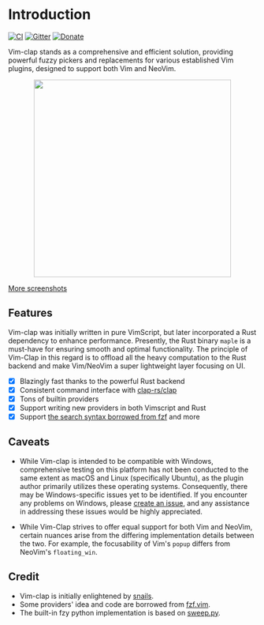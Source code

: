 # Introduction

[![CI](https://github.com/liuchengxu/vim-clap/workflows/ci/badge.svg)](https://github.com/liuchengxu/vim-clap/actions?workflow=ci)
[![Gitter][g1]][g2]
[![Donate](https://img.shields.io/badge/Donate-PayPal-green.svg)](https://paypal.me/liuchengxu)

[g1]: https://badges.gitter.im/liuchengxu/vim-clap.svg
[g2]: https://gitter.im/liuchengxu/vim-clap?utm_source=badge&utm_medium=badge&utm_campaign=pr-badge

Vim-clap stands as a comprehensive and efficient solution, providing powerful fuzzy pickers and replacements for various established Vim plugins, designed to support both Vim and NeoVim.

<p align="center">
  <img width="400px" src="https://user-images.githubusercontent.com/8850248/73323347-24467380-4282-11ea-8dac-5ef5a1ee63bb.gif">
</p>

[More screenshots](https://github.com/liuchengxu/vim-clap/issues/1)

## Features

Vim-clap was initially written in pure VimScript, but later incorporated a Rust dependency to enhance performance. Presently, the Rust binary `maple` is a must-have for ensuring smooth and optimal functionality. The principle of Vim-Clap in this regard is to offload all the heavy computation to the Rust backend and make Vim/NeoVim a super lightweight layer focusing on UI.

- [x] Blazingly fast thanks to the powerful Rust backend
- [x] Consistent command interface with [clap-rs/clap](https://github.com/clap-rs/clap)
- [x] Tons of builtin providers
- [x] Support writing new providers in both Vimscript and Rust
- [x] Support [the search syntax borrowed from fzf](https://github.com/junegunn/fzf#search-syntax) and more

## Caveats

- While Vim-clap is intended to be compatible with Windows, comprehensive testing on this platform has not been conducted to the same extent as macOS and Linux (specifically Ubuntu), as the plugin author primarily utilizes these operating systems. Consequently, there may be Windows-specific issues yet to be identified. If you encounter any problems on Windows, please [create an issue](https://github.com/liuchengxu/vim-clap/issues/new?assignees=&labels=&template=bug_report.md&title=), and any assistance in addressing these issues would be highly appreciated.

- While Vim-Clap strives to offer equal support for both Vim and NeoVim, certain nuances arise from the differing implementation details between the two. For example, the focusability of Vim's `popup` differs from NeoVim's `floating_win`.

## Credit

- Vim-clap is initially enlightened by [snails](https://github.com/manateelazycat/snails).
- Some providers' idea and code are borrowed from [fzf.vim](https://github.com/junegunn/fzf.vim).
- The built-in fzy python implementation is based on [sweep.py](https://github.com/aslpavel/sweep.py).
